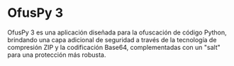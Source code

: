 # OfusPy 3
 OfusPy 3 es una aplicación diseñada para la ofuscación de código Python, brindando una capa adicional de seguridad a través de la tecnología de compresión ZIP y la codificación Base64, complementadas con un "salt" para una protección más robusta.
